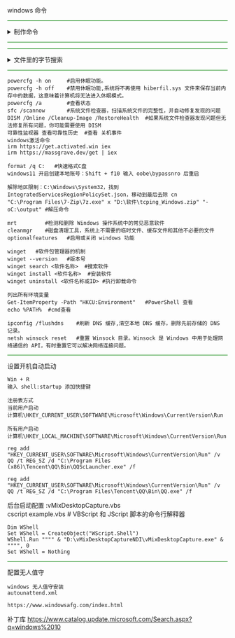 windows 命令

<hr style="border: none; height: 1px; background-color: green;">
<details>
  <summary>制作命令</summary>

  
在 `C:\Windows\System32` 中新建一个 `pcmd.bat` 并在里面写 上下面的内容
```
@echo off
powershell %*

```
这样在运行中输入`pcmd` 就 运行 PowerShell 了
</details>

<hr style="border: none; height: 1px; background-color: green;">

<hr style="border: none; height: 1px; background-color: green;">
<details>
  <summary>文件里的字节搜索</summary>

  
PowerShell 命令
```
Get-ChildItem -Path "D:\wow\_classic_\Interface\AddOns\ZygorGuidesViewer\*" -File -Recurse | Select-String -Pattern "七天免费"

```

CMD命令 (中文字节不兼容）
```
findstr /S /M /C:"七天免费" "D:\wow\_classic_\Interface\AddOns\ZygorGuidesViewer\*" /F:U

```
</details>

<hr style="border: none; height: 1px; background-color: green;">

```
powercfg -h on     #启用休眠功能。
powercfg -h off    #禁用休眠功能,系统将不再使用 hiberfil.sys 文件来保存当前内存中的数据，这意味着计算机将无法进入休眠模式。
powercfg /a        #查看状态
sfc /scannow       #系统文件检查器，扫描系统文件的完整性，并自动修复发现的问题
DISM /Online /Cleanup-Image /RestoreHealth  #如果系统文件检查器发现问题但无法修复所有问题，你可能需要使用 DISM
可靠性监视器 查看可靠性历史  #查看 关机事件
windows激活命令
irm https://get.activated.win iex
irm https://massgrave.dev/get | iex

format /q C:   #快速格式C盘
windows11 开启创建本地账号：Shift + f10 输入 oobe\bypassnro 后重启

解除地区限制：C:\Windows\System32，找到 IntegratedServicesRegionPolicySet.json，移动到最后去除 cn
"C:\Program Files\7-Zip\7z.exe" x "D:\软件\tcping_Windows.zip" "-oC:\output" #解压命令

mrt         #检测和删除 Windows 操作系统中的常见恶意软件
cleanmgr    #磁盘清理工具，系统上不需要的临时文件、缓存文件和其他不必要的文件
optionalfeatures   #启用或关闭 windows 功能

winget   #软件包管理器的机制
winget --version   #版本号
winget search <软件名称>  #搜索软件
winget install <软件名称>  #安装软件
winget uninstall <软件名称或ID> #执行卸载命令

列出所有环境变量
Get-ItemProperty -Path "HKCU:Environment"   #PowerShell 查看
echo %PATH%  #cmd查看

ipconfig /flushdns    #刷新 DNS 缓存,清空本地 DNS 缓存，删除先前存储的 DNS 记录。
netsh winsock reset   #重置 Winsock 目录。Winsock 是 Windows 中用于处理网络通信的 API，有时重置它可以解决网络连接问题。

```
<hr style="border: none; height: 1px; background-color: green;">

设置开机自动启动
```
Win + R
输入 shell:startup 添加快捷键

注册表方式
当前用户启动
计算机\HKEY_CURRENT_USER\SOFTWARE\Microsoft\Windows\CurrentVersion\Run

所有用户启动
计算机\HKEY_LOCAL_MACHINE\SOFTWARE\Microsoft\Windows\CurrentVersion\Run

reg add "HKEY_CURRENT_USER\SOFTWARE\Microsoft\Windows\CurrentVersion\Run" /v QQ /t REG_SZ /d "C:\Program Files (x86)\Tencent\QQ\Bin\QQScLauncher.exe" /f

reg add "HKEY_CURRENT_USER\SOFTWARE\Microsoft\Windows\CurrentVersion\Run" /v QQ /t REG_SZ /d "C:\Program Files\Tencent\QQ\Bin\QQ.exe" /f

```

后台启动配置 :vMixDesktopCapture.vbs
<br>
cscript example.vbs  # VBScript 和 JScript 脚本的命令行解释器
```
Dim WShell
Set WShell = CreateObject("WScript.Shell")
WShell.Run """" & "D:\vMixDesktopCaptureNDI\vMixDesktopCapture.exe" & """", 0
Set WShell = Nothing
```
<hr style="border: none; height: 1px; background-color: green;">

配置无人值守
```
windows 无人值守安装
autounattend.xml 

https://www.windowsafg.com/index.html
```
补丁库
https://www.catalog.update.microsoft.com/Search.aspx?q=windows%2010

